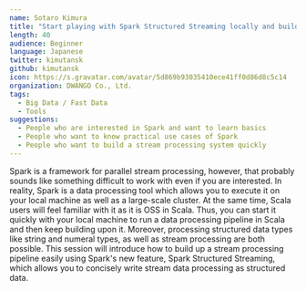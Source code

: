 ```yaml
---
name: Sotaro Kimura
title: "Start playing with Spark Structured Streaming locally and build up a stream processing pipeline"
length: 40
audience: Beginner
language: Japanese
twitter: kimutansk
github: kimutansk
icon: https://s.gravatar.com/avatar/5d869b93035410ece41ff0d86d8c5c14
organization: DWANGO Co., Ltd.
tags:
  - Big Data / Fast Data
  - Tools
suggestions:
  - People who are interested in Spark and want to learn basics
  - People who want to know practical use cases of Spark
  - People who want to build a stream processing system quickly
---
```

Spark is a framework for parallel stream processing, however, that probably sounds like something difficult to work with even if you are interested.
In reality, Spark is a data processing tool which allows you to execute it on your local machine as well as a large-scale cluster.
At the same time, Scala users will feel familiar with it as it is OSS in Scala.
Thus, you can start it quickly with your local machine to run a data processing pipeline in Scala and then keep building upon it.
Moreover, processing structured data types like string and numeral types, as well as stream processing are both possible.
This session will introduce how to build up a stream processing pipeline easily using Spark's new feature, Spark Structured Streaming,
which allows you to concisely write stream data processing as structured data.
